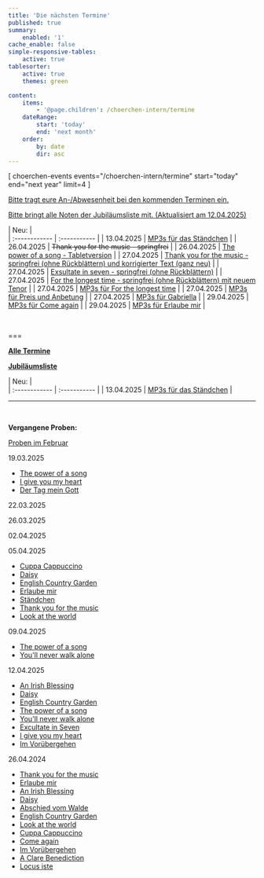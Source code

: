 ```yaml
---
title: 'Die nächsten Termine'
published: true
summary:
    enabled: '1'
cache_enable: false
simple-responsive-tables:
    active: true
tablesorter:
    active: true
    themes: green

content:
    items:
        - '@page.children': /choerchen-intern/termine
    dateRange:
        start: 'today'
        end: 'next month'
    order:
        by: date
        dir: asc
---
```


[ choerchen-events events="/choerchen-intern/termine" start="today" end="next year" limit=4 ]



[Bitte tragt eure An-/Abwesenheit bei den kommenden <i class="fa fa-hand-o-right"></i> Terminen <i class="fa fa-hand-o-left"></i> ein.](/choerchen-intern/termine)


[Bitte bringt alle Noten der <i class="fa fa-hand-o-right"></i> Jubiläumsliste <i class="fa fa-hand-o-left"></i> mit. (Aktualisiert am 12.04.2025)](/choerchen-intern/choerchennoten/tag:Jubiläumskonzert%202025/query:Jubiläumskonzert%202025)


| Neu: |  
| :------------ | :----------- | 
| 13.04.2025 | [<i class="fa fa-hand-o-right"></i> MP3s für das Ständchen](/choerchen-intern/choerchennoten/staendchen#mp3) | 
| 26.04.2025 | <strike>Thank you for the music - springfrei</strike> | 
| 26.04.2025 | [<i class="fa fa-hand-o-right"></i> The power of a song - Tabletversion](/choerchen-intern/choerchennoten/the_power_of_a_song/pdf/THE-POWER-OF-A-SONG_Chor_Tabletversion-Partitur.pdf) | 
| 27.04.2025 | [<i class="fa fa-hand-o-right"></i> Thank you for the music - springfrei (ohne Rückblättern) und korrigierter Text (ganz neu)](/choerchen-intern/choerchennoten/thank_you_for_the_music/pdf/THANK_YOU_FOR_THE_MUSIC_Chor_Springfrei-Partitur.pdf) | 
| 27.04.2025 | [<i class="fa fa-hand-o-right"></i> Exsultate in seven - springfrei (ohne Rückblättern)](/choerchen-intern/choerchennoten/exsultate_in_seven/pdf/EXSULTATE_IN_SEVEN_Chorversion-Springfrei-Partitur.pdf) |
| 27.04.2025 | [<i class="fa fa-hand-o-right"></i> For the longest time - springfrei (ohne Rückblättern) mit neuem Tenor](/choerchen-intern/choerchennoten/for_the_longest_time/pdf/FOR-THE-LONGEST-TIME-Partitur.pdf) |
| 27.04.2025 | [<i class="fa fa-hand-o-right"></i> MP3s für For the longest time](/choerchen-intern/choerchennoten/for_the_longest_time#mp3) |
| 27.04.2025 | [<i class="fa fa-hand-o-right"></i> MP3s für Preis und Anbetung](/choerchen-intern/choerchennoten/preis-und-anbetung#mp3) |
| 27.04.2025 | [<i class="fa fa-hand-o-right"></i> MP3s für Gabriella](/choerchen-intern/choerchennoten/gabriellas-sang#mp3) |
| 29.04.2025 | [<i class="fa fa-hand-o-right"></i> MP3s für Come again](/choerchen-intern/choerchennoten/come-again#mp3) |
| 29.04.2025 | [<i class="fa fa-hand-o-right"></i> MP3s für Erlaube mir](/choerchen-intern/choerchennoten/erlaube-mir#mp3) |

&nbsp;




===

[<i class="fa fa-hand-o-right"></i> <b>Alle Termine</b> <i class="fa fa-hand-o-left"></i>](/choerchen-intern/termine)

[<i class="fa fa-hand-o-right"></i> <b>Jubiläumsliste</b> <i class="fa fa-hand-o-left"></i>](/choerchen-intern/choerchennoten/tag:Jubiläumskonzert%202025/query:Jubiläumskonzert%202025)


| Neu: |  
| :------------ | :----------- | 
| 13.04.2025 | [<i class="fa fa-hand-o-right"></i> MP3s für das Ständchen](/choerchen-intern/choerchennoten/staendchen#mp3) | 



<hr>

&nbsp;

**Vergangene Proben:**

[<i class="fa fa-hand-o-right"></i> Proben im Februar](/choerchen-intern/choerchenneuigkeiten/februarproben2025)


19.03.2025

*  [<i class="fa fa-hand-o-right"></i> The power of a song](/choerchen-intern/choerchennoten/the_power_of_a_song)
*  [<i class="fa fa-hand-o-right"></i> I give you my heart](/choerchen-intern/choerchennoten/i-give-you-my-heart)
*  [<i class="fa fa-hand-o-right"></i> Der Tag mein Gott](/choerchen-intern/choerchennoten/der_tag_mein_gott_ist_nun_vergangen)


22.03.2025


26.03.2025


02.04.2025


05.04.2025

*  [<i class="fa fa-hand-o-right"></i> Cuppa Cappuccino](/choerchen-intern/choerchennoten/cuppa-cappucino)
*  [<i class="fa fa-hand-o-right"></i> Daisy](/choerchen-intern/choerchennoten/daisy)
*  [<i class="fa fa-hand-o-right"></i> English Country Garden](/choerchen-intern/choerchennoten/english_country_garden)
*  [<i class="fa fa-hand-o-right"></i> Erlaube mir](/choerchen-intern/choerchennoten/erlaube-mir)
*  [<i class="fa fa-hand-o-right"></i> Ständchen](/choerchen-intern/choerchennoten/staendchen)
*  [<i class="fa fa-hand-o-right"></i> Thank you for the music](/choerchen-intern/choerchennoten/thank_you_for_the_music)
*  [<i class="fa fa-hand-o-right"></i> Look at the world](/choerchen-intern/choerchennoten/look-at-the-world)


09.04.2025

*  [<i class="fa fa-hand-o-right"></i> The power of a song](/choerchen-intern/choerchennoten/the_power_of_a_song)
*  [<i class="fa fa-hand-o-right"></i> You'll never walk alone](/choerchen-intern/choerchennoten/you-ll-never-walk-alone)


12.04.2025

*  [<i class="fa fa-hand-o-right"></i> An Irish Blessing](/choerchen-intern/choerchennoten/an_irish_blessing)
*  [<i class="fa fa-hand-o-right"></i> Daisy](/choerchen-intern/choerchennoten/daisy)
*  [<i class="fa fa-hand-o-right"></i> English Country Garden](/choerchen-intern/choerchennoten/english_country_garden)
*  [<i class="fa fa-hand-o-right"></i> The power of a song](/choerchen-intern/choerchennoten/the_power_of_a_song)
*  [<i class="fa fa-hand-o-right"></i> You'll never walk alone](/choerchen-intern/choerchennoten/you-ll-never-walk-alone)
*  [<i class="fa fa-hand-o-right"></i> Excultate in Seven](/choerchen-intern/choerchennoten/exsultate_in_seven)
*  [<i class="fa fa-hand-o-right"></i> I give you my heart](/choerchen-intern/choerchennoten/i-give-you-my-heart)
*  [<i class="fa fa-hand-o-right"></i> Im Vorübergehen](/choerchen-intern/choerchennoten/im_voruebergehen)


26.04.2024

*  [<i class="fa fa-hand-o-right"></i> Thank you for the music](/choerchen-intern/choerchennoten/thank_you_for_the_music)
*  [<i class="fa fa-hand-o-right"></i> Erlaube mir](/choerchen-intern/choerchennoten/erlaube-mir)
*  [<i class="fa fa-hand-o-right"></i> An Irish Blessing](/choerchen-intern/choerchennoten/an_irish_blessing)
*  [<i class="fa fa-hand-o-right"></i> Daisy](/choerchen-intern/choerchennoten/daisy)
*  [<i class="fa fa-hand-o-right"></i> Abschied vom Walde](/choerchen-intern/choerchennoten/abschied-vom-walde)
*  [<i class="fa fa-hand-o-right"></i> English Country Garden](/choerchen-intern/choerchennoten/english_country_garden)
*  [<i class="fa fa-hand-o-right"></i> Look at the world](/choerchen-intern/choerchennoten/look-at-the-world)
*  [<i class="fa fa-hand-o-right"></i> Cuppa Cappuccino](/choerchen-intern/choerchennoten/cuppa-cappucino)
*  [<i class="fa fa-hand-o-right"></i> Come again](/choerchen-intern/choerchennoten/come-again)
*  [<i class="fa fa-hand-o-right"></i> Im Vorübergehen](/choerchen-intern/choerchennoten/im_voruebergehen)
*  [<i class="fa fa-hand-o-right"></i> A Clare Benediction](/choerchen-intern/choerchennoten/a-clare-benediction)
*  [<i class="fa fa-hand-o-right"></i> Locus iste](/choerchen-intern/choerchennoten/locus_iste)
